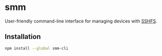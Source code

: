 # smm

User-friendly command-line interface for managing devices with [SSHFS](https://github.com/libfuse/sshfs).

## Installation

```sh
npm install --global smm-cli
```

